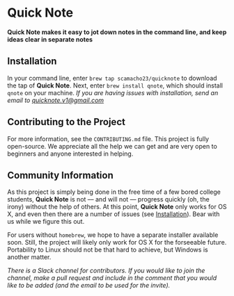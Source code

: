 # Quick Note

**Quick Note makes it easy to jot down notes in the command line, and
keep ideas clear in separate notes**

## Installation
In your command line, enter `brew tap scamacho23/quicknote` to download the tap of **Quick Note**. 
Next, enter `brew install qnote`, which should install `qnote` on your machine.
*If you are having issues with installation, send an email to quicknote.v1@gmail.com*

## Contributing to the Project
For more information, see the `CONTRIBUTING.md` file.
This project is fully open-source. We appreciate all the help
we can get and are very open to beginners and anyone interested
in helping.

## Community Information
As this project is simply being done in the free time of a few
bored college students, **Quick Note** is not –– and will not ––
progress quickly (oh, the irony) without the help of others. At this
point, **Quick Note** only works for OS X, and even then there are
a number of issues (see [Installation](#Installation)). Bear with
us while we figure this out.

For users without `homebrew`, we hope to have a separate installer
available soon. Still, the project will likely only work for OS X
for the forseeable future. Portability to Linux should not be
that hard to achieve, but Windows is another matter.

*There is a Slack channel for contributors. If you would like to join
the channel, make a pull request and include in the comment that you
would like to be added (and the email to be used for the invite).*
